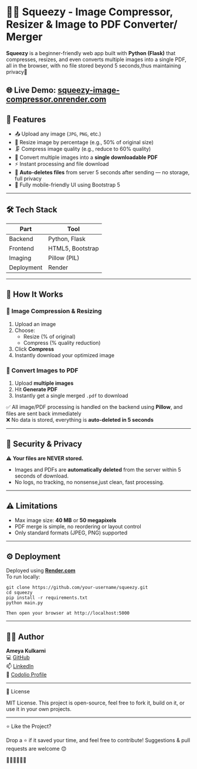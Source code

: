 # 🍋‍🟩 Squeezy - Image Compressor, Resizer & Image to PDF Converter/ Merger 

**Squeezy** is a beginner-friendly web app built with **Python (Flask)** that compresses, resizes, and even converts multiple images into a single PDF, all in the browser, with no file stored beyond 5 seconds,thus maintaining privacy🔏 

🌐 **Live Demo**: [squeezy-image-compressor.onrender.com](https://squeezy-image-compressor.onrender.com)
---

## 📸 Features

- 📤 Upload any image (`JPG`, `PNG`, etc.)
- 📏 Resize image by percentage (e.g., 50% of original size)
- 🗜️ Compress image quality (e.g., reduce to 60% quality)
- 📄 Convert multiple images into a **single downloadable PDF**
- ⚡ Instant processing and file download
- 🧹 **Auto-deletes files** from server 5 seconds after sending — no storage, full privacy
- 📱 Fully mobile-friendly UI using Bootstrap 5

---

## 🛠️ Tech Stack

| Part        | Tool             |
|-------------|------------------|
| Backend     | Python, Flask    |
| Frontend    | HTML5, Bootstrap |
| Imaging     | Pillow (PIL)     |
| Deployment  | Render           |

---

## 🚀 How It Works

### 🎯 Image Compression & Resizing
1. Upload an image
2. Choose:
   - Resize (% of original)
   - Compress (% quality reduction)
3. Click **Compress**
4. Instantly download your optimized image

### 📄 Convert Images to PDF
1. Upload **multiple images**
2. Hit **Generate PDF**
3. Instantly get a single merged `.pdf` to download

✅ All image/PDF processing is handled on the backend using **Pillow**, and files are sent back immediately  
❌ No data is stored, everything is **auto-deleted in 5 seconds**

---

## 🔐 Security & Privacy

⚠️ **Your files are NEVER stored.**

- Images and PDFs are **automatically deleted** from the server within 5 seconds of download.
- No logs, no tracking, no nonsense,just clean, fast processing.

---

## ⚠️ Limitations

- Max image size: **40 MB** or **50 megapixels**
- PDF merge is simple, no reordering or layout control
- Only standard formats (JPEG, PNG) supported

---

## ⚙️ Deployment

Deployed using [**Render.com**](https://render.com/)  
To run locally:

```
git clone https://github.com/your-username/squeezy.git
cd squeezy
pip install -r requirements.txt
python main.py

Then open your browser at http://localhost:5000
```

---

## 🙋‍♂️ Author

**Ameya Kulkarni**  
💻 [GitHub](https://github.com/Ameya79)  
📫 [LinkedIn](https://www.linkedin.com/in/ameya-kulkarni-a31b74246)  
🎯 [Codolio Profile](https://codolio.com/profile/Ameya%20Kulkarni)


---

📜 License

MIT License.
This project is open-source, feel free to fork it, build on it, or use it in your own projects.


---

⭐ Like the Project?

Drop a ⭐ if it saved your time, and feel free to contribute!
Suggestions & pull requests are welcome 😊


🍋‍🟩🍋‍🟩🍋‍🟩


